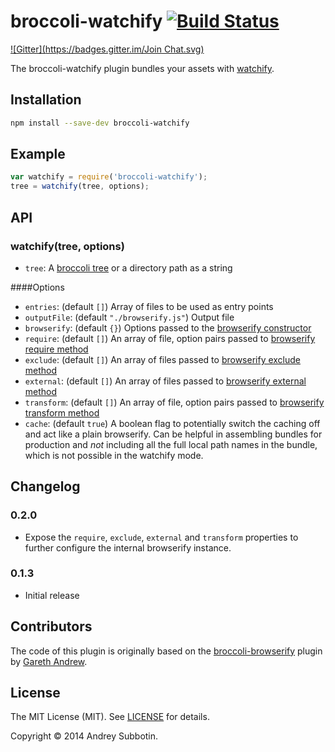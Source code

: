 # broccoli-watchify [![Build Status](https://travis-ci.org/eploko/broccoli-watchify.svg)](https://travis-ci.org/eploko/broccoli-watchify)
[![Gitter](https://badges.gitter.im/Join Chat.svg)](https://gitter.im/eploko/broccoli-watchify?utm_source=badge&utm_medium=badge&utm_campaign=pr-badge&utm_content=badge)

The broccoli-watchify plugin bundles your assets with 
[watchify](https://github.com/substack/watchify).

## Installation

```bash
npm install --save-dev broccoli-watchify
```

## Example

```js
var watchify = require('broccoli-watchify');
tree = watchify(tree, options);
```

## API

### watchify(tree, options) 

* `tree`: A [broccoli tree](https://github.com/broccolijs/broccoli#plugin-api-specification) or a directory path as a string

####Options
 
* `entries`: (default `[]`) Array of files to be used as entry points
* `outputFile`: (default `"./browserify.js"`) Output file
* `browserify`: (default `{}`) Options passed to the [browserify constructor](https://github.com/substack/node-browserify#var-b--browserifyfiles-or-opts)
* `require`: (default `[]`) An array of file, option pairs passed to [browserify require method](https://github.com/substack/node-browserify#brequirefile-opts)
* `exclude`: (default `[]`) An array of files passed to [browserify exclude method](https://github.com/substack/node-browserify#bexcludefile)
* `external`: (default `[]`) An array of files passed to [browserify external method](https://github.com/substack/node-browserify#bexternalfile)
* `transform`: (default `[]`) An array of file, option pairs passed to [browserify transform method](https://github.com/substack/node-browserify#btransformtr-opts)
* `cache`: (default `true`) A boolean flag to potentially switch the caching off and act like a plain browserify. Can be helpful in assembling bundles for production and _not_ including all the full local path names in the bundle, which is not possible in the watchify mode.

## Changelog

### 0.2.0

* Expose the `require`, `exclude`, `external` and `transform` properties to further configure the internal browserify instance.

### 0.1.3

* Initial release

## Contributors

The code of this plugin is originally based on the [broccoli-browserify](https://github.com/gingerhendrix/broccoli-browserify) plugin by [Gareth Andrew](http://github.com/gingerhendrix).

## License

The MIT License (MIT). See [LICENSE](LICENSE) for details.

Copyright © 2014 Andrey Subbotin.
